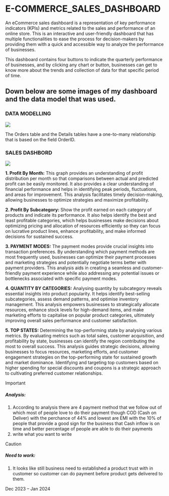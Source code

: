 # E-COMMERCE_SALES_DASHBOARD
<p>An eCommerce sales dashboard is a representation of key performance indicators (KPIs) and metrics related to the sales and performance of an online store. This is an interactive and user-friendly dashboard that has multiple functionalities to ease the process for decision-makers by providing them with a quick and accessible way to analyze the performance of businesses.

This dashboard contains four buttons to indicate the quarterly performance of businesses, and by clicking any chart or button, businesses can get to know more about the trends and collection of data for that specific period of time.</p>

<h2>Down below are some images of my dashboard and the data model that was used.</h2>
<p><h3>DATA MODELLING </h3></p>
<img src="https://github.com/AloraKesharwani/E-COMMERCE_SALES_POWERBI_DASHBOARD/assets/155231669/9e903391-7030-496a-9676-5aea53f78315" >

<p> The Orders table and the Details tables have a one-to-many relationship that is based on the field OrderID. </p>

<p><h3>SALES DASHBORD </h3></p>
<img src="https://github.com/AloraKesharwani/E-COMMERCE_SALES_POWERBI_DASHBOARD/assets/155231669/74beb4be-76af-4178-8a9a-8e7ae7faee49">
<p>
  <b>1. Profit By Month:</b> 
  This graph provides an understanding of profit distribution per month so that comparisons between actual and predicted profit can be easily monitored. It also provides a clear understanding of financial performance and helps in identifying peak periods, fluctuations, and areas for improvement. This analysis facilitates timely decision-making, allowing businesses to optimize strategies and maximize profitability.
</p>
<p>
  <b>2. Profit By Subcategory:</b> 
  Show the profit earned on each category of products and indicate its performance. It also helps identify the best and least profitable categories, which helps businesses make decisions about optimizing pricing and allocation of resources efficiently so they can focus on lucrative product lines, enhance profitability, and make informed decisions for sustained success.
</p>
<p>
  <b>3. PAYMENT MODES:</b> 
 The payment modes provide crucial insights into transaction preferences. By understanding which payment methods are most frequently used, businesses can optimize their payment processes and marketing strategies and potentially negotiate terms better with payment providers. This analysis aids in creating a seamless and customer-friendly payment experience while also addressing any potential issues or bottlenecks associated with specific payment modes.
</p>
<p>
  <b>4. QUANTITY BY CATEGORIES:</b> 
  Analysing quantity by subcategory reveals essential insights into product popularity. It helps identify best-selling subcategories, assess demand patterns, and optimise inventory management. This analysis empowers businesses to strategically allocate resources, enhance stock levels for high-demand items, and make marketing efforts to capitalise on popular product categories, ultimately improving overall sales performance and customer satisfaction. 
</p>
<p>
  <b>5. TOP STATES:</b> 
  Determining the top-performing state by analysing various metrics. By evaluating metrics such as total sales, customer acquisition, and profitability by state, businesses can identify the region contributing the most to overall success. This analysis guides strategic decisions, allowing businesses to focus resources, marketing efforts, and customer engagement strategies on the top-performing state for sustained growth and market dominance. Identifying and targeting top customers based on higher spending for special discounts and coupons is a strategic approach to cultivating preferred customer relationships.
</p>
<p>
  
>[!IMPORTANT]
><h5>Analysis:</h5>
><ol type="1">
  ><li>According to analysis there are 4 payment method  that we follow out of which most of people love to do their payment  though COD (Cash on Deliver) with the perchance of 44% and lowest are EMI with the 10% of people that provide a  good sign for the business that Cash inflow is on time and better percentage of people are able to do their payments </li>
  ><li>write what you want to write </li>
></ol>

>[!CAUTION]
><h5>Need to work:</h5>
><ol type="1">
  ><li>It looks like still business need to established a product trust with in customer so customer can do payment before product gets delivered to them.</li>
></ol>

</p>
<p>Dec 2023 – Jan 2024 <p/>
